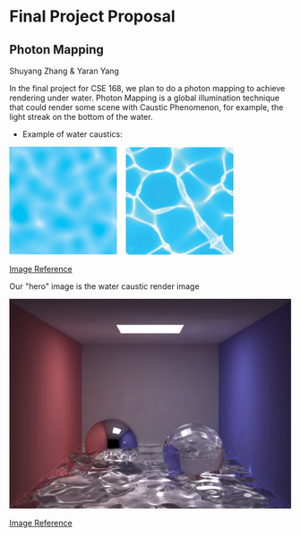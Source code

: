 # Final Project Proposal
## Photon Mapping
Shuyang Zhang & Yaran Yang


In the final project for CSE 168, we plan to do a photon mapping to achieve rendering under water. Photon Mapping is a global illumination technique that could render some scene with Caustic Phenomenon, for example, the light streak on the bottom of the water.

- Example of water caustics:
  
![Image](water_caustics.jpeg)

[Image Reference](https://developer.nvidia.com/gpugems/gpugems/part-i-natural-effects/chapter-2-rendering-water-caustics)

Our "hero" image is the water caustic render image

![Image](heroImage.jpg)

[Image Reference](https://graphics.stanford.edu/courses/cs348b-00/course8.pdf)


